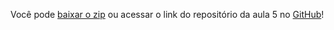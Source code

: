 Você pode [baixar o zip](https://github.com/alura-cursos/node_criptografia_2496/archive/refs/heads/aula5.zip) ou acessar o link do repositório da aula 5 no [GitHub](https://github.com/alura-cursos/node_criptografia_2496/tree/aula5)!
